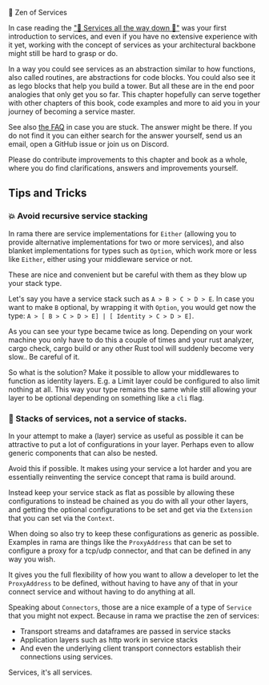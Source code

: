 🧘 Zen of Services

In case reading the ["🗼 Services all the way down 🐢"](./services_all_the_way_down.md) was your first introduction to services,
and even if you have no extensive experience with it yet, working
with the concept of services as your architectural backbone might still
be hard to grasp or do.

In a way you could see services as an abstraction similar to how functions, also called routines, are abstractions for code blocks. You could also see
it as lego blocks that help you build a tower. But all these are in the end
poor analogies that only get you so far. This chapter hopefully can serve
together with other chapters of this book, code examples and more to
aid you in your journey of becoming a service master.

See also [the FAQ](../faq.md) in case you are stuck.
The answer might be there. If you do not find it you can
either search for the answer yourself, send us an email,
open a GitHub issue or join us on Discord.

Please do contribute improvements to this chapter and book as a whole,
where you do find clarifications, answers and improvements yourself.

## Tips and Tricks

### 💥 Avoid recursive service stacking

In rama there are service implementations for `Either` (allowing you to
provide alternative implementations for two or more services),
and also blanket implementations for types such as `Option`, which work
more or less like `Either`, either using your middleware service
or not.

These are nice and convenient but be careful with them as they blow up
your stack type.

Let's say you have a service stack such as `A > B > C > D > E`.
In case you want to make `B` optional, by wrapping it with `Option`,
you would get now the type: `A > [ B > C > D > E] | [ Identity > C > D > E]`.

As you can see your type became twice as long. Depending on your work machine
you only have to do this a couple of times and your rust analyzer, cargo check,
cargo build or any other Rust tool will suddenly become very slow.. Be careful of it.

So what is the solution? Make it possible to allow your middlewares to function
as identity layers. E.g. a Limit layer could be configured to also limit nothing at all. This way your type remains the same while still
allowing your layer to be optional depending on something like a `cli` flag.

### 🛞 Stacks of services, not a service of stacks.

In your attempt to make a (layer) service as useful as possible it can be
attractive to put a lot of configurations in your layer. Perhaps even
to allow generic components that can also be nested.

Avoid this if possible. It makes using your service a lot harder and
you are essentially reinventing the service concept that rama is build around.

Instead keep your service stack as flat as possible by allowing these configurations to instead be chained as you do with all your other layers,
and getting the optional configurations to be set and get via the `Extension`
that you can set via the `Context`.

When doing so also try to keep these configurations as generic as possible.
Examples in rama are things like the `ProxyAddress` that can be set to configure
a proxy for a tcp/udp connector, and that can be defined in any way you wish.

It gives you the full flexibility of how you want to allow a developer to let
the `ProxyAddress` to be defined, without having to have any of that in your connect service and without having to do anything at all.

Speaking about `Connectors`, those are a nice example of a type of `Service` that you might not expect. Because in rama we practise the zen of services:

- Transport streams and dataframes are passed in service stacks
- Application layers such as http work in service stacks
- And even the underlying client transport connectors establish
  their connections using services.

Services, it's all services.
